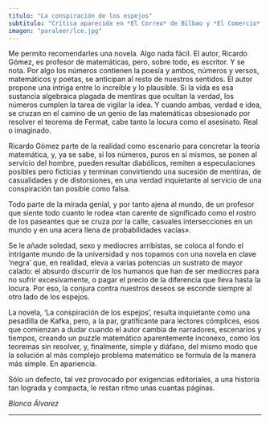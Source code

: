 ```yaml
---
titulo: "La conspiración de los espejos"
subtitulo: "Crítica aparecida en *El Correo* de Bilbao y *El Comercio*, de Gijón, en julio de 2008"
imagen: "paraleer/lce.jpg"
---
```

Me permito recomendarles una novela. Algo nada fácil. El autor, Ricardo Gómez, es profesor de matemáticas, pero, sobre todo, es escritor. Y se nota. Por algo los números contienen la poesía y ambos, números y versos, matemáticos y poetas, se anticipan al resto de nuestros sentidos. El autor propone una intriga entre lo increíble y lo plausible. Si la vida es esa sustancia algebraica plagada de mentiras que ocultan la verdad, los números cumplen la tarea de vigilar la idea. Y cuando ambas, verdad e idea, se cruzan en el camino de un genio de las matemáticas obsesionado por resolver el teorema de Fermat, cabe tanto la locura como el asesinato. Real o imaginado.

Ricardo Gómez parte de la realidad como escenario para concretar la teoría matemática, y, ya se sabe, si los números, puros en sí mismos, se ponen al servicio del hombre, pueden resultar diabólicos, remiten a especulaciones posibles pero ficticias y terminan convirtiendo una sucesión de mentiras, de casualidades y de distorsiones, en una verdad inquietante al servicio de una conspiración tan posible como falsa.

Todo parte de la mirada genial, y por tanto ajena al mundo, de un profesor que siente todo cuanto le rodea «tan carente de significado como el rostro de los paseantes que se cruza por la calle, casuales intersecciones en un mundo y en una acera llena de probabilidades vacías».

Se le añade soledad, sexo y mediocres arribistas, se coloca al fondo el intrigante mundo de la universidad y nos topamos con una novela en clave ‘negra’ que, en realidad, eleva a varias potencias un sustrato de mayor calado: el absurdo discurrir de los humanos que han de ser mediocres para no sufrir excesivamente, o pagar el precio de la diferencia que lleva hasta la locura. Por eso, la conjura contra nuestros deseos se esconde siempre al otro lado de los espejos.

La novela, ‘La conspiración de los espejos’, resulta inquietante como una pesadilla de Kafka, pero, a la par, gratificante para lectores cómplices, esos que comienzan a dudar cuando el autor cambia de narradores, escenarios y tiempos, creando un puzzle matemático aparentemente inconexo, como los teoremas sin resolver, y, finalmente, simple y diáfano, del mismo modo que la solución al más complejo problema matemático se formula de la manera más simple. En apariencia.

Sólo un defecto, tal vez provocado por exigencias editoriales, a una historia tan lograda y compacta, le restan ritmo unas cuantas páginas.

_Blanca Álvarez_

* * *
